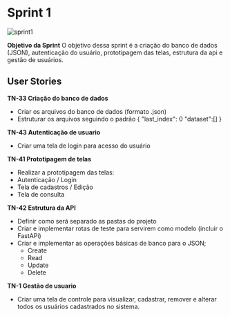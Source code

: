 # Sprint 1

![sprint1](https://user-images.githubusercontent.com/111552950/199853361-b0d56b31-42cf-4fd5-a331-792df5583aaf.png)

**Objetivo da Sprint**
O objetivo dessa sprint é a criação do banco de dados (JSON), autenticação do usuário, prototipagem das telas, estrutura da api e gestão de usuários.

## User Stories
**TN-33 Criação do banco de dados** 
- Criar os arquivos do banco de dados (formato .json)
- Estruturar os arquivos seguindo o padrão
{
    "last_index": 0
    "dataset":[]
}

**TN-43 Autenticação de usuario**
- Criar uma tela de login para acesso do usuário

**TN-41 Prototipagem de telas**
- Realizar a prototipagem das telas:
- Autenticação / Login
- Tela de cadastros / Edição
- Tela de consulta

**TN-42 Estrutura da API**
- Definir como será separado as pastas do projeto
- Criar e implementar rotas de teste para servirem como modelo (incluir o FastAPi)
- Criar e implementar as operações básicas de banco para o JSON;
  - Create
  - Read
  - Update
  - Delete

**TN-1 Gestão de usuario**
- Criar uma tela de controle para visualizar, cadastrar, remover e alterar todos os usuários cadastrados no sistema.
